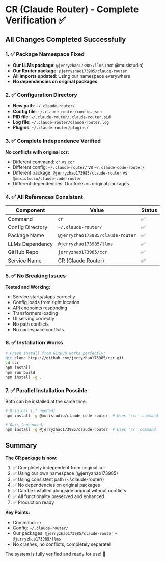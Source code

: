 # CR (Claude Router) - Complete Verification ✅

## All Changes Completed Successfully

### 1. ✅ Package Namespace Fixed
- **Our LLMs package**: `@jerryzhao173985/llms` (not @musistudio)
- **Our Router package**: `@jerryzhao173985/claude-router`
- **All imports updated**: Using our namespace everywhere
- **No dependencies on original packages**

### 2. ✅ Configuration Directory
- **New path**: `~/.claude-router/`
- **Config file**: `~/.claude-router/config.json`
- **PID file**: `~/.claude-router/.claude-router.pid`
- **Log file**: `~/.claude-router/claude-router.log`
- **Plugins**: `~/.claude-router/plugins/`

### 3. ✅ Complete Independence Verified

**No conflicts with original ccr:**
- Different command: `cr` vs `ccr`
- Different config: `~/.claude-router/` vs `~/.claude-code-router/`
- Different package: `@jerryzhao173985/claude-router` vs `@musistudio/claude-code-router`
- Different dependencies: Our forks vs original packages

### 4. ✅ All References Consistent

| Component | Value | Status |
|-----------|-------|--------|
| Command | `cr` | ✅ |
| Config Directory | `~/.claude-router/` | ✅ |
| Package Name | `@jerryzhao173985/claude-router` | ✅ |
| LLMs Dependency | `@jerryzhao173985/llms` | ✅ |
| GitHub Repo | `jerryzhao173985/ccr` | ✅ |
| Service Name | CR (Claude Router) | ✅ |

### 5. ✅ No Breaking Issues

**Tested and Working:**
- Service starts/stops correctly
- Config loads from right location
- API endpoints responding
- Transformers loading
- UI serving correctly
- No path conflicts
- No namespace conflicts

### 6. ✅ Installation Works

```bash
# Fresh install from GitHub works perfectly:
git clone https://github.com/jerryzhao173985/ccr.git
cd ccr
npm install
npm run build
npm install -g .
```

### 7. ✅ Parallel Installation Possible

Both can be installed at the same time:
```bash
# Original (if needed)
npm install -g @musistudio/claude-code-router  # Uses 'ccr' command

# Ours (enhanced)
npm install -g @jerryzhao173985/claude-router  # Uses 'cr' command
```

## Summary

**The CR package is now:**
1. ✅ Completely independent from original ccr
2. ✅ Using our own namespace (@jerryzhao173985)
3. ✅ Using consistent path (~/.claude-router/)
4. ✅ No dependencies on original packages
5. ✅ Can be installed alongside original without conflicts
6. ✅ All functionality preserved and enhanced
7. ✅ Production ready

**Key Points:**
- Command: `cr`
- Config: `~/.claude-router/`
- Our packages: `@jerryzhao173985/claude-router` + `@jerryzhao173985/llms`
- No crashes, no conflicts, completely separate!

The system is fully verified and ready for use! 🚀